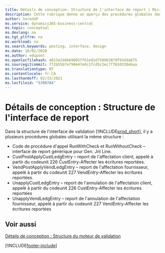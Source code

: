 ```yaml
---
title: Détails de conception- Structure de l'interface de report | Microsoft Docs
description: Cette rubrique donne un aperçu des procédures globales dans la structure de l'interface de report.
author: SorenGP
ms.service: dynamics365-business-central
ms.topic: conceptual
ms.devlang: na
ms.tgt_pltfrm: na
ms.workload: na
ms.search.keywords: posting, interface, design
ms.date: 10/01/2020
ms.author: edupont
ms.openlocfilehash: 4815e2d4b69095ff61e92d750963879f93dda875
ms.sourcegitcommit: ff2b55b7e790447e0c1fcd5c2ec7f7610338ebaa
ms.translationtype: HT
ms.contentlocale: fr-CA
ms.lasthandoff: 02/15/2021
ms.locfileid: "5390784"
---
```

# <a name="design-details-posting-interface-structure"></a>Détails de conception : Structure de l'interface de report
Dans la structure de l'interface de validation [!INCLUDE[prod_short](includes/prod_short.md)], il y a plusieurs procédures globales utilisant la même structure :  
  
* Code de procédure d'appel RunWithCheck et RunWithoutCheck – interface de report générique pour Gen. Jnl Line.  
* CustPostApplyCustLedgEntry – report de l'affectation client, appelé à partir du codeunit 226 CustEntry-Affecter les écritures reportées.  
* VendPostApplyVendLedgEntry – report de l'affectation fournisseur, appelé à partir du codeunit 227 VendEntry-Affecter les écritures reportées.  
* UnapplyCustLedgEntry – report de l'annulation de l'affectation client, appelé à partir du codeunit 226 CustEntry-Affecter les écritures reportées  
* UnapplyVendLedgEntry – report de l'annulation de l'affectation fournisseur, appelé à partir du codeunit 227 VendEntry-Affecter les écritures reportées  
  
## <a name="see-also"></a>Voir aussi  
[Détails de conception : Structure du moteur de validation](design-details-posting-engine-structure.md)

[!INCLUDE[footer-include](includes/footer-banner.md)]